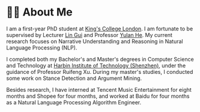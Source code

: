 # 👨‍🎓 About Me

I am a first-year PhD student at [King's College London](https://www.kcl.ac.uk/). I am fortunate to be supervised by Lecturer [Lin Gui](https://sites.google.com/view/lin-gui/about-me) and Professor [Yulan He](https://sites.google.com/view/yulanhe). My current research focuses on Narrative Understanding and Reasoning in Natural Language Processing (NLP). 

I completed both my Bachelor's and Master's degrees in Computer Science and Technology at [Harbin Institute of Technology (Shenzhen)](https://www.hitsz.edu.cn/), under the guidance of Professor Ruifeng Xu. During my master's studies, I conducted some work on Stance Detection and Argument Mining.


Besides research, I have interned at Tencent Music Entertainment for eight months and Shopee for four months, and worked at Baidu for four months as a Natural Language Processing Algorithm Engineer.
